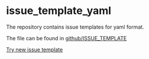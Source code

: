 # issue_template_yaml

The repository contains issue templates for yaml format.

The file can be found in [github/ISSUE_TEMPLATE](./github/ISSUE_TEMPLATE)

[Try new issue template][new-issue]

[new-issue]: https://github.com/flutter-fix-something/issue_template_yaml/issues/new/choose
